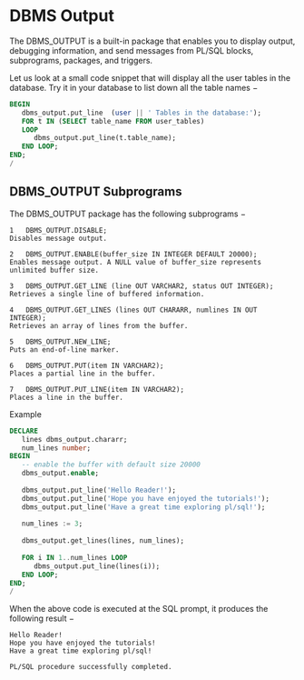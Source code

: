 # DBMS Output
The DBMS_OUTPUT is a built-in package that enables you to display output, debugging information, and send messages from PL/SQL blocks, subprograms, packages, and triggers.

Let us look at a small code snippet that will display all the user tables in the database. 
Try it in your database to list down all the table names −
```sql
BEGIN 
   dbms_output.put_line  (user || ' Tables in the database:'); 
   FOR t IN (SELECT table_name FROM user_tables) 
   LOOP 
      dbms_output.put_line(t.table_name); 
   END LOOP; 
END; 
/ 
```

## DBMS_OUTPUT Subprograms
The DBMS_OUTPUT package has the following subprograms −
```
1 	DBMS_OUTPUT.DISABLE;
Disables message output.

2 	DBMS_OUTPUT.ENABLE(buffer_size IN INTEGER DEFAULT 20000);
Enables message output. A NULL value of buffer_size represents unlimited buffer size.
	
3 	DBMS_OUTPUT.GET_LINE (line OUT VARCHAR2, status OUT INTEGER);
Retrieves a single line of buffered information.

4 	DBMS_OUTPUT.GET_LINES (lines OUT CHARARR, numlines IN OUT INTEGER);
Retrieves an array of lines from the buffer.

5 	DBMS_OUTPUT.NEW_LINE;
Puts an end-of-line marker.

6 	DBMS_OUTPUT.PUT(item IN VARCHAR2);
Places a partial line in the buffer.

7 	DBMS_OUTPUT.PUT_LINE(item IN VARCHAR2);
Places a line in the buffer.
```

Example

```sql
DECLARE 
   lines dbms_output.chararr; 
   num_lines number; 
BEGIN 
   -- enable the buffer with default size 20000 
   dbms_output.enable; 
   
   dbms_output.put_line('Hello Reader!'); 
   dbms_output.put_line('Hope you have enjoyed the tutorials!'); 
   dbms_output.put_line('Have a great time exploring pl/sql!'); 
  
   num_lines := 3; 
  
   dbms_output.get_lines(lines, num_lines); 
  
   FOR i IN 1..num_lines LOOP 
      dbms_output.put_line(lines(i)); 
   END LOOP; 
END; 
/  
```

When the above code is executed at the SQL prompt, it produces the following result −
```
Hello Reader! 
Hope you have enjoyed the tutorials! 
Have a great time exploring pl/sql!  

PL/SQL procedure successfully completed.
```

